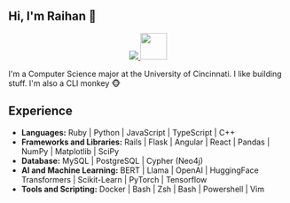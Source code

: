 ## Hi, I'm Raihan :robot:

<p align="center">

  <a href="https://skillicons.dev">
    <img src="https://skillicons.dev/icons?i=py,ruby,javascript,typescript,cpp,rails,flask,pytorch,tensorflow,angular,react,docker,mysql,postgres,graphql" />
    <img src=https://user-images.githubusercontent.com/25181517/182884027-02cf00e4-6ac5-49a8-816d-3287a26bc5b4.png width="48" />
  </a>
</p>

<!-- [![Raihan's GitHub stats](https://github-readme-stats.vercel.app/api?username=rai1975)](https://github.com/rai1975/github-readme-stats) -->

I'm a Computer Science major at the University of Cincinnati. I like building stuff. I'm also a CLI monkey 🐵

## Experience
- **Languages:** Ruby | Python | JavaScript | TypeScript | C++
- **Frameworks and Libraries:** Rails | Flask | Angular | React | Pandas | NumPy | Matplotlib | SciPy
- **Database:** MySQL | PostgreSQL | Cypher (Neo4j)
- **AI and Machine Learning:** BERT | Llama | OpenAI | HuggingFace Transformers | Scikit-Learn | PyTorch | Tensorflow
- **Tools and Scripting:** Docker | Bash | Zsh | Bash | Powershell | Vim
<!--
**Rai1975/Rai1975** is a ✨ _special_ ✨ repository because its `README.md` (this file) appears on your GitHub profile.

Here are some ideas to get you started:

- 🔭 I’m currently working on ...
- 🌱 I’m currently learning ...
- 👯 I’m looking to collaborate on ...
- 🤔 I’m looking for help with ...
- 💬 Ask me about ...
- 📫 How to reach me: ...
- 😄 Pronouns: ...
- ⚡ Fun fact: ...
-->
